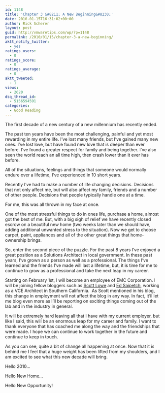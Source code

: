 ```yaml
---
id: 1148
title: 'Chapter 3 &#8211; A New Beginning&#8230;'
date: 2010-01-15T16:31:02+00:00
author: Rick Scherer
layout: post
guid: http://vmwaretips.com/wp/?p=1148
permalink: /2010/01/15/chapter-3-a-new-beginning/
aktt_notify_twitter:
  - yes
ratings_users:
  - 0
ratings_score:
  - 0
ratings_average:
  - 0
aktt_tweeted:
  - 1
views:
  - 2620
dsq_thread_id:
  - 5156594591
categories:
  - Good Reading
---
```

The first decade of a new century of a new millennium has recently ended.

The past ten years have been the most challenging, painful and yet most rewarding in my entire life. I&#8217;ve lost many friends, but I&#8217;ve gained many new ones. I&#8217;ve lost love, but have found new love that is deeper than ever before. I&#8217;ve found a greater respect for family and being together. I&#8217;ve also seen the world reach an all time high, then crash lower than it ever has before.

All of the situations, feelings and things that someone would normally endure over a lifetime, I&#8217;ve experienced in 10 short years.

Recently I&#8217;ve had to make a number of life changing decisions. Decisions that not only affect me, but will also affect my family, friends and a number of other people. Decisions that people typically handle one at a time.

For me, this was all thrown in my face at once.

One of the most stressful things to do in ones life, purchase a home, almost got the best of me. But, with a big sigh of relief we have recently closed escrow on a beautiful new home (two weeks later than we should have, adding additional unwanted stress to the situation). Now we get to choose carpet, paint, appliances and all of the other great things that home-ownership brings.

So, enter the second piece of the puzzle. For the past 8 years I&#8217;ve enjoyed a great position as a Solutions Architect in local government. In these past years, I&#8217;ve grown as a person as well as a professional. The things I&#8217;ve learned and the friends I&#8217;ve made will last a lifetime, but, it is time for me to continue to grow as a professional and take the next leap in my career.

Starting on February 1st, I will become an employee of EMC Corporation. I will be joining fellow bloggers such as <a href="http://blog.scottlowe.org" target="_blank">Scott Lowe</a> and <a href="http://breathingdata.com/" target="_blank">Ed Saipetch</a>, working as a VCE Architect in Southern California.  As Scott mentioned in his blog, this change in employment will not affect the blog in any way. In fact, it&#8217;ll let me blog even more as I&#8217;ll be reporting on exciting things coming out of the lab and in the industry in general.

It will be extremely hard leaving all that I have with my current employer, but like I said, this will be an enormous leap for my career and family. I want to thank everyone that has coached me along the way and the friendships that were made. I hope we can continue to work together in the future and continue to keep in touch.

As you can see, quite a bit of change all happening at once. Now that it is behind me I feel that a huge weight has been lifted from my shoulders, and I am excited to see what this new decade will bring.

Hello 2010&#8230;
  
Hello New Home&#8230;
  
Hello New Opportunity!